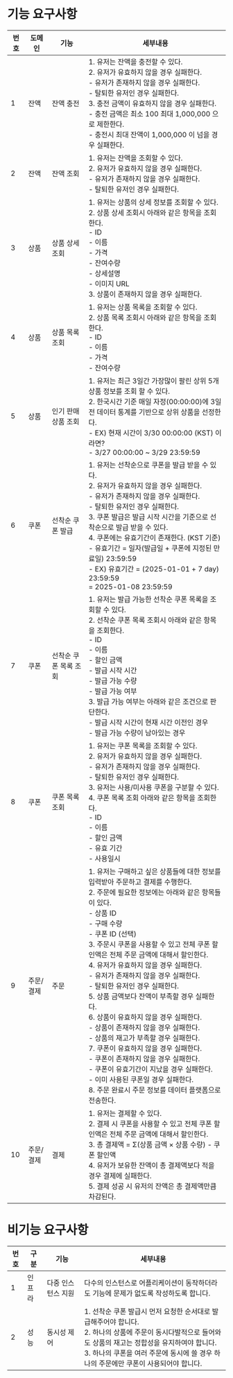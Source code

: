 # 기능 요구사항

| 번호 | 도메인    | 기능                  | 세부내용                                                                                                                                                                                                                                                                                                                                                                                                                                                                                                                                                                                                                                                                                                                                                                                                                     |
| ---- | --------- | --------------------- | ---------------------------------------------------------------------------------------------------------------------------------------------------------------------------------------------------------------------------------------------------------------------------------------------------------------------------------------------------------------------------------------------------------------------------------------------------------------------------------------------------------------------------------------------------------------------------------------------------------------------------------------------------------------------------------------------------------------------------------------------------------------------------------------------------------------------------- |
| 1    | 잔액      | 잔액 충전             | 1. 유저는 잔액을 충전할 수 있다.<br>2. 유저가 유효하지 않을 경우 실패한다.<br> - 유저가 존재하지 않을 경우 실패한다.<br> - 탈퇴한 유저인 경우 실패한다.<br>3. 충전 금액이 유효하지 않을 경우 실패한다.<br> - 충전 금액은 최소 100 최대 1,000,000 으로 제한한다.<br> - 충전시 최대 잔액이 1,000,000 이 넘을 경우 실패한다.                                                                                                                                                                                                                                                                                                                                                                                                                                                                                                    |
| 2    | 잔액      | 잔액 조회             | 1. 유저는 잔액을 조회할 수 있다.<br>2. 유저가 유효하지 않을 경우 실패한다.<br> - 유저가 존재하지 않을 경우 실패한다.<br> - 탈퇴한 유저인 경우 실패한다.                                                                                                                                                                                                                                                                                                                                                                                                                                                                                                                                                                                                                                                                      |
| 3    | 상품      | 상품 상세 조회        | 1. 유저는 상품의 상세 정보를 조회할 수 있다.<br>2. 상품 상세 조회시 아래와 같은 항목을 조회한다.<br> - ID<br> - 이름<br> - 가격<br> - 잔여수량<br> - 상세설명<br> - 이미지 URL<br>3. 상품이 존재하지 않을 경우 실패한다.                                                                                                                                                                                                                                                                                                                                                                                                                                                                                                                                                                                                     |
| 4    | 상품      | 상품 목록 조회        | 1. 유저는 상품 목록을 조회할 수 있다.<br>2. 상품 목록 조회시 아래와 같은 항목을 조회한다.<br> - ID<br> - 이름<br> - 가격<br> - 잔여수량                                                                                                                                                                                                                                                                                                                                                                                                                                                                                                                                                                                                                                                                                      |
| 5    | 상품      | 인기 판매 상품 조회   | 1. 유저는 최근 3일간 가장많이 팔린 상위 5개 상품 정보를 조회 할 수 있다.<br>2. 한국시간 기준 매일 자정(00:00:00)에 3일전 데이터 통계를 기반으로 상위 상품을 선정한다.<br> - EX) 현재 시간이 3/30 00:00:00 (KST) 이라면?<br> - 3/27 00:00:00 ~ 3/29 23:59:59                                                                                                                                                                                                                                                                                                                                                                                                                                                                                                                                                                  |
| 6    | 쿠폰      | 선착순 쿠폰 발급      | 1. 유저는 선착순으로 쿠폰을 발급 받을 수 있다.<br>2. 유저가 유효하지 않을 경우 실패한다.<br> - 유저가 존재하지 않을 경우 실패한다.<br> - 탈퇴한 유저인 경우 실패한다.<br>3. 쿠폰 발급은 발급 시작 시간을 기준으로 선착순으로 발급 받을 수 있다.<br> 4. 쿠폰에는 유효기간이 존재한다. (KST 기준) <br> - 유효기간 = 일자(발급일 + 쿠폰에 지정된 만료일) 23:59:59 <br> - EX) 유효기간 = (2025-01-01 + 7 day) 23:59:59 <br> = 2025-01-08 23:59:59                                                                                                                                                                                                                                                                                                                                                                                |
| 7    | 쿠폰      | 선착순 쿠폰 목록 조회 | 1. 유저는 발급 가능한 선착순 쿠폰 목록을 조회할 수 있다.<br>2. 선착순 쿠폰 목록 조회시 아래와 같은 항목을 조회한다.<br> - ID<br> - 이름<br> - 할인 금액<br> - 발급 시작 시간<br> - 발급 가능 수량<br> - 발급 가능 여부<br>3. 발급 가능 여부는 아래와 같은 조건으로 판단한다.<br> - 발급 시작 시간이 현재 시간 이전인 경우<br> - 발급 가능 수량이 남아있는 경우                                                                                                                                                                                                                                                                                                                                                                                                                                                               |
| 8    | 쿠폰      | 쿠폰 목록 조회        | 1. 유저는 쿠폰 목록을 조회할 수 있다.<br>2. 유저가 유효하지 않을 경우 실패한다.<br> - 유저가 존재하지 않을 경우 실패한다.<br> - 탈퇴한 유저인 경우 실패한다.<br>3. 유저는 사용/미사용 쿠폰을 구분할 수 있다.<br>4. 쿠폰 목록 조회 아래와 같은 항목을 조회한다.<br> - ID<br> - 이름<br> - 할인 금액<br> - 유효 기간<br> - 사용일시                                                                                                                                                                                                                                                                                                                                                                                                                                                                                            |
| 9    | 주문/결제 | 주문                  | 1. 유저는 구매하고 싶은 상품들에 대한 정보를 입력받아 주문하고 결제를 수행한다.<br>2. 주문에 필요한 정보에는 아래와 같은 항목들이 있다.<br> - 상품 ID<br> - 구매 수량<br> - 쿠폰 ID (선택)<br>3. 주문시 쿠폰을 사용할 수 있고 전체 쿠폰 할인액은 전체 주문 금액에 대해서 할인한다.<br>4. 유저가 유효하지 않을 경우 실패한다.<br> - 유저가 존재하지 않을 경우 실패한다.<br> - 탈퇴한 유저인 경우 실패한다.<br>5. 상품 금액보다 잔액이 부족할 경우 실패한다.<br>6. 상품이 유효하지 않을 경우 실패한다.<br> - 상품이 존재하지 않을 경우 실패한다.<br> - 상품의 재고가 부족할 경우 실패한다.<br>7. 쿠폰이 유효하지 않을 경우 실패한다.<br> - 쿠폰이 존재하지 않을 경우 실패한다.<br> - 쿠폰이 유효기간이 지났을 경우 실패한다.<br> - 이미 사용된 쿠폰일 경우 실패한다.<br>8. 주문 완료시 주문 정보를 데이터 플랫폼으로 전송한다. |
| 10   | 주문/결제 | 결제                  | 1. 유저는 결제할 수 있다.<br>2. 결제 시 쿠폰을 사용할 수 있고 전체 쿠폰 할인액은 전체 주문 금액에 대해서 할인한다.<br>3. 총 결제액 = Σ(상품 금액 × 상품 수량) - 쿠폰 할인액<br>4. 유저가 보유한 잔액이 총 결제액보다 적을 경우 결제에 실패한다.<br>5. 결제 성공 시 유저의 잔액은 총 결제액만큼 차감된다.                                                                                                                                                                                                                                                                                                                                                                                                                                                                                                                     |

# 비기능 요구사항

| 번호 | 구분   | 기능               | 세부내용                                                                                                                                                                                                                                              |
| ---- | ------ | ------------------ | ----------------------------------------------------------------------------------------------------------------------------------------------------------------------------------------------------------------------------------------------------- |
| 1    | 인프라 | 다중 인스턴스 지원 | 다수의 인스턴스로 어플리케이션이 동작하더라도 기능에 문제가 없도록 작성하도록 합니다.                                                                                                                                                                 |
| 2    | 성능   | 동시성 제어        | 1. 선착순 쿠폰 발급시 먼저 요청한 순서대로 발급해주어야 합니다.<br>2. 하나의 상품에 주문이 동시다발적으로 들어와도 상품의 재고는 정합성을 유지하여야 합니다.<br>3. 하나의 쿠폰을 여러 주문에 동시에 쓸 경우 하나의 주문에만 쿠폰이 사용되어야 합니다. |
